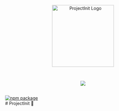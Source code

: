 <p align="center">
  <a href="https://projectinit.0boris.tech" target="_blank" rel="noopener noreferrer">
    <img width="200" src="https://0boris.tech/projectinit.svg" alt="ProjectInit Logo">
  </a>
</p>
<br/>
  <p align="center">
      <img src="https://img.shields.io/badge/TypeScript-007ACC?style=for-the-badge&logo=typescript&logoColor=white" />
  </p>
<br/>
  <a href="https://npmjs.com/package/projectinit"><img src="https://img.shields.io/badge/npm-0.1.0-CB3837?style=for-the-badge&logo=npm&logoColor=white" alt="npm package"></a>
<br/>
# ProjectInit 🎈
